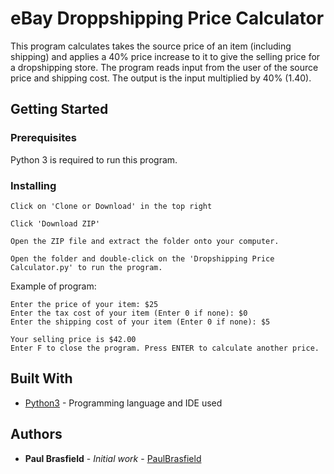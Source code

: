 # eBay Droppshipping Price Calculator

This program calculates takes the source price of an item (including shipping) and applies a 40% price increase to it to give the selling price for a dropshipping store. The program reads input from the user of the source price and shipping cost. The output is the input multiplied by 40% (1.40).

## Getting Started

### Prerequisites

Python 3 is required to run this program.

### Installing

```
Click on 'Clone or Download' in the top right
```

```
Click 'Download ZIP'
```

```
Open the ZIP file and extract the folder onto your computer.
```

```
Open the folder and double-click on the 'Dropshipping Price Calculator.py' to run the program.
```

Example of program:
```
Enter the price of your item: $25                                                                                       
Enter the tax cost of your item (Enter 0 if none): $0                                                                   
Enter the shipping cost of your item (Enter 0 if none): $5      
                                                        
Your selling price is $42.00                                                                                                                                                                                                                    
Enter F to close the program. Press ENTER to calculate another price.   
```

## Built With

* [Python3](https://www.python.org/download/releases/3.0/) - Programming language and IDE used

## Authors

* **Paul Brasfield** - *Initial work* - [PaulBrasfield](https://github.com/PaulBrasfield)

